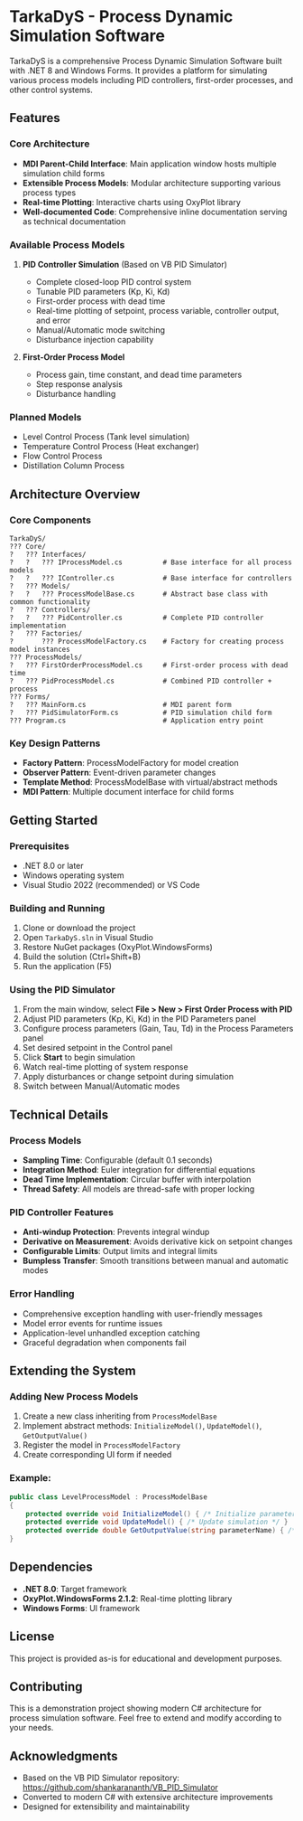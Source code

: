 # TarkaDyS - Process Dynamic Simulation Software

TarkaDyS is a comprehensive Process Dynamic Simulation Software built with .NET 8 and Windows Forms. It provides a platform for simulating various process models including PID controllers, first-order processes, and other control systems.

## Features

### Core Architecture
- **MDI Parent-Child Interface**: Main application window hosts multiple simulation child forms
- **Extensible Process Models**: Modular architecture supporting various process types
- **Real-time Plotting**: Interactive charts using OxyPlot library
- **Well-documented Code**: Comprehensive inline documentation serving as technical documentation

### Available Process Models

1. **PID Controller Simulation** (Based on VB PID Simulator)
   - Complete closed-loop PID control system
   - Tunable PID parameters (Kp, Ki, Kd)
   - First-order process with dead time
   - Real-time plotting of setpoint, process variable, controller output, and error
   - Manual/Automatic mode switching
   - Disturbance injection capability

2. **First-Order Process Model**
   - Process gain, time constant, and dead time parameters
   - Step response analysis
   - Disturbance handling

### Planned Models
- Level Control Process (Tank level simulation)
- Temperature Control Process (Heat exchanger)
- Flow Control Process
- Distillation Column Process

## Architecture Overview

### Core Components

```
TarkaDyS/
??? Core/
?   ??? Interfaces/
?   ?   ??? IProcessModel.cs          # Base interface for all process models
?   ?   ??? IController.cs            # Base interface for controllers
?   ??? Models/
?   ?   ??? ProcessModelBase.cs       # Abstract base class with common functionality
?   ??? Controllers/
?   ?   ??? PidController.cs          # Complete PID controller implementation
?   ??? Factories/
?       ??? ProcessModelFactory.cs    # Factory for creating process model instances
??? ProcessModels/
?   ??? FirstOrderProcessModel.cs     # First-order process with dead time
?   ??? PidProcessModel.cs            # Combined PID controller + process
??? Forms/
?   ??? MainForm.cs                   # MDI parent form
?   ??? PidSimulatorForm.cs           # PID simulation child form
??? Program.cs                        # Application entry point
```

### Key Design Patterns
- **Factory Pattern**: ProcessModelFactory for model creation
- **Observer Pattern**: Event-driven parameter changes
- **Template Method**: ProcessModelBase with virtual/abstract methods
- **MDI Pattern**: Multiple document interface for child forms

## Getting Started

### Prerequisites
- .NET 8.0 or later
- Windows operating system
- Visual Studio 2022 (recommended) or VS Code

### Building and Running

1. Clone or download the project
2. Open `TarkaDyS.sln` in Visual Studio
3. Restore NuGet packages (OxyPlot.WindowsForms)
4. Build the solution (Ctrl+Shift+B)
5. Run the application (F5)

### Using the PID Simulator

1. From the main window, select **File > New > First Order Process with PID**
2. Adjust PID parameters (Kp, Ki, Kd) in the PID Parameters panel
3. Configure process parameters (Gain, Tau, Td) in the Process Parameters panel
4. Set desired setpoint in the Control panel
5. Click **Start** to begin simulation
6. Watch real-time plotting of system response
7. Apply disturbances or change setpoint during simulation
8. Switch between Manual/Automatic modes

## Technical Details

### Process Models
- **Sampling Time**: Configurable (default 0.1 seconds)
- **Integration Method**: Euler integration for differential equations
- **Dead Time Implementation**: Circular buffer with interpolation
- **Thread Safety**: All models are thread-safe with proper locking

### PID Controller Features
- **Anti-windup Protection**: Prevents integral windup
- **Derivative on Measurement**: Avoids derivative kick on setpoint changes
- **Configurable Limits**: Output limits and integral limits
- **Bumpless Transfer**: Smooth transitions between manual and automatic modes

### Error Handling
- Comprehensive exception handling with user-friendly messages
- Model error events for runtime issues
- Application-level unhandled exception catching
- Graceful degradation when components fail

## Extending the System

### Adding New Process Models

1. Create a new class inheriting from `ProcessModelBase`
2. Implement abstract methods: `InitializeModel()`, `UpdateModel()`, `GetOutputValue()`
3. Register the model in `ProcessModelFactory`
4. Create corresponding UI form if needed

### Example:
```csharp
public class LevelProcessModel : ProcessModelBase
{
    protected override void InitializeModel() { /* Initialize parameters */ }
    protected override void UpdateModel() { /* Update simulation */ }
    protected override double GetOutputValue(string parameterName) { /* Return output */ }
}
```

## Dependencies

- **.NET 8.0**: Target framework
- **OxyPlot.WindowsForms 2.1.2**: Real-time plotting library
- **Windows Forms**: UI framework

## License

This project is provided as-is for educational and development purposes.

## Contributing

This is a demonstration project showing modern C# architecture for process simulation software. Feel free to extend and modify according to your needs.

## Acknowledgments

- Based on the VB PID Simulator repository: https://github.com/shankarananth/VB_PID_Simulator
- Converted to modern C# with extensive architecture improvements
- Designed for extensibility and maintainability